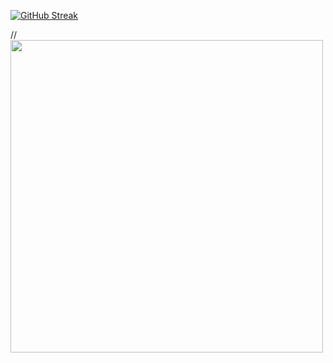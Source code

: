 [![GitHub Streak](https://github-readme-streak-stats.herokuapp.com?user=ThoSamSet&theme=onedark&hide_border=true)](https://git.io/streak-stats)

//<img src="https://github-readme-stats.vercel.app/api?username=ThoSamSet&show_icons=true&theme=merko" width="500">
